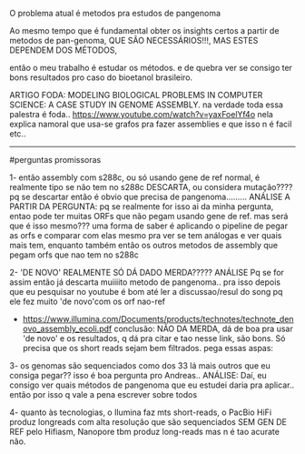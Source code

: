 O problema atual é metodos pra estudos de pangenoma

Ao mesmo tempo que é fundamental obter os insights certos a partir de metodos de pan-genoma, QUE SÃO NECESSÁRIOS!!!, MAS ESTES DEPENDEM DOS MÉTODOS, 

então o meu trabalho é estudar os métodos. e de quebra ver se consigo ter bons resultados pro caso do bioetanol brasileiro.



ARTIGO FODA: MODELING BIOLOGICAL PROBLEMS IN COMPUTER SCIENCE: A CASE STUDY IN GENOME ASSEMBLY.
na verdade toda essa palestra é foda.. https://www.youtube.com/watch?v=yaxFoelYf4o
nela explica namoral que usa-se grafos pra fazer assemblies e que isso n é facil etc..

------
#perguntas promissoras

1- então assembly com s288c, ou só usando gene de ref normal, é realmente tipo se não tem no s288c DESCARTA, ou considera mutação???? pq se descartar então é obvio que precisa de pangenoma......... 
	ANÁLISE A PARTIR DA PERGUNTA: 
pq se realmente for isso ai da minha pergunta, entao pode ter muitas ORFs que não pegam usando gene de ref. mas será que é isso mesmo??? uma forma de saber é aplicando o pipeline de pegar as orfs e comparar com elas mesmo pra ver se tem análogas e ver quais mais tem, enquanto também 
então os outros metodos de assembly que pegam orfs que nao tem no s288c

2- 'DE NOVO' REALMENTE SÓ DÁ DADO MERDA?????
	ANÁLISE
Pq se for assim então já descarta muiiiito metodo de pangenoma.. pra isso depois que eu pesquisar no youtube é bom até ler a discussao/resul do song pq ele fez muito 'de novo'com os orf nao-ref
- https://www.illumina.com/Documents/products/technotes/technote_denovo_assembly_ecoli.pdf
conclusão: NÃO DA MERDA, dá de boa pra usar 'de novo' e os resultados, q dá pra citar e tao nesse link, são bons. Só precisa que os short reads sejam bem filtrados. pega essas aspas:


3- os genomas são sequenciados como dos 33 lá mais outros que eu consiga pegar?? isso é boa pergunta pro Andreas.. 
	ANÁLISE:
Daí, eu consigo ver quais métodos de pangenoma que eu estudei daria pra aplicar.. então por isso q vale a pena escrever sobre todos

4- quanto às tecnologias, o Ilumina faz mts short-reads, o PacBio HiFi produz longreads com alta resolução que são sequenciados SEM GEN DE REF pelo Hifiasm, Nanopore tbm produz long-reads mas n é tao acurate não. 
